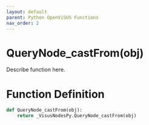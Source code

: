 ```yaml
---
layout: default
parent: Python OpenViSUS Functions
nav_order: 2
---
```


# QueryNode_castFrom(obj)

Describe function here.

# Function Definition

```python
def QueryNode_castFrom(obj):
    return _VisusNodesPy.QueryNode_castFrom(obj)
```